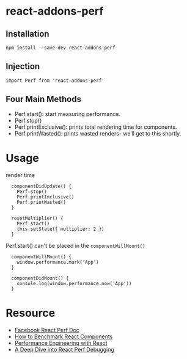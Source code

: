 # react-addons-perf

## Installation

```
npm install --save-dev react-addons-perf
```

## Injection

```
import Perf from 'react-addons-perf'
```

## Four Main Methods

- Perf.start(): start measuring performance.
- Perf.stop()
- Perf.printExclusive(): prints total rendering time for components.
- Perf.printWasted(): prints wasted renders- we’ll get to this shortly.

# Usage

render time

```
  componentDidUpdate() {
    Perf.stop()
    Perf.printInclusive()
    Perf.printWasted()
  }

  resetMultiplier() {
    Perf.start()
    this.setState({ multiplier: 2 })
  }
```

Perf.start() can't be placed in the `componentWillMount()`

```
  componentWillMount() {
    window.performance.mark('App')
  }

  componentDidMount() {
    console.log(window.performance.now('App'))
  }
```



# Resource

- [Facebook React Perf Doc](https://facebook.github.io/react/docs/perf.html)
- [How to Benchmark React Components](https://medium.com/code-life/how-to-benchmark-react-components-the-quick-and-dirty-guide-f595baf1014c)
- [Performance Engineering with React](http://benchling.engineering/performance-engineering-with-react/)
- [A Deep Dive into React Perf Debugging](http://benchling.engineering/deep-dive-react-perf-debugging/)


